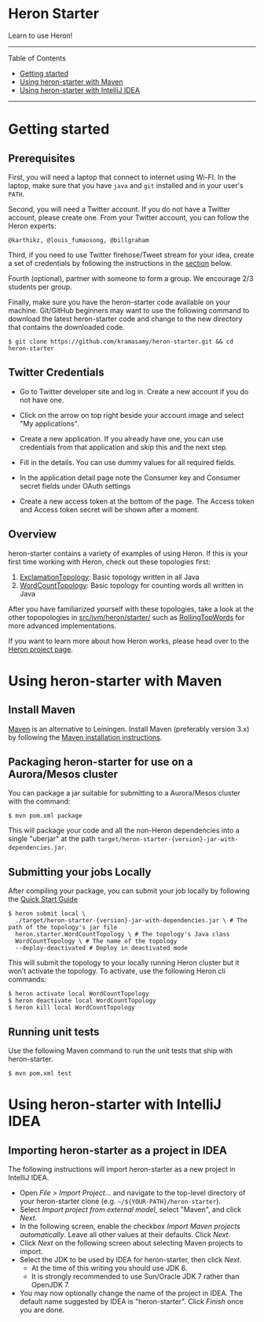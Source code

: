 # Heron Starter

Learn to use Heron!

---

Table of Contents

* <a href="#getting-started">Getting started</a>
* <a href="#maven">Using heron-starter with Maven</a>
* <a href="#intellij-idea">Using heron-starter with IntelliJ IDEA</a>

---

<a name="getting-started"></a>

# Getting started

## Prerequisites

First, you will need a laptop that connect to internet using Wi-FI. In the laptop,
make sure that you have `java` and `git` installed and in your user's `PATH`.  

Second, you will need a Twitter account. If you do not have a Twitter account, please 
create one. From your Twitter account, you can follow the Heron experts:

    @karthikz, @louis_fumaosong, @billgraham

Third, if you need to use Twitter firehose/Tweet stream for your idea, 
create a set of credentials by following the instructions in the [section](#twitter-credentials)
below.

Fourth (optional), partner with someone to form a group. We encourage 2/3 students per group. 

Finally, make sure you have the heron-starter code available on your machine.  Git/GitHub beginners may want to use the following command to download the latest heron-starter code and change to the new directory that contains the downloaded code.

    $ git clone https://github.com/kramasamy/heron-starter.git && cd heron-starter

## Twitter Credentials

* Go to Twitter developer site and log in. Create a new account if you do not have one.

* Click on the arrow on top right beside your account image and select "My applications".

* Create a new application. If you already have one, you can use credentials from that application and skip this and the next step.

* Fill in the details. You can use dummy values for all required fields.

* In the application detail page note the Consumer key and Consumer secret fields under OAuth settings

* Create a new access token at the bottom of the page. The Access token and Access token secret will be shown after a moment.

## Overview

heron-starter contains a variety of examples of using Heron.  If this is your first time working with Heron, check out these topologies first:

1. [ExclamationTopology](src/jvm/heron/starter/ExclamationTopology.java):  Basic topology written in all Java
2. [WordCountTopology](src/jvm/heron/starter/WordCountTopology.java):  Basic topology for counting words all written in Java

After you have familiarized yourself with these topologies, take a look at the other topopologies in
[src/jvm/heron/starter/](src/jvm/heron/starter/) such as [RollingTopWords](src/jvm/heron/starter/RollingTopWords.java)
for more advanced implementations.

If you want to learn more about how Heron works, please head over to the
[Heron project page](http://heronstreaming.io).

<a name="maven"></a>

# Using heron-starter with Maven

## Install Maven

[Maven](http://maven.apache.org/) is an alternative to Leiningen.  Install Maven (preferably version 3.x) by following
the [Maven installation instructions](http://maven.apache.org/download.cgi).

## Packaging heron-starter for use on a Aurora/Mesos cluster

You can package a jar suitable for submitting to a Aurora/Mesos cluster with the command:

    $ mvn pom.xml package

This will package your code and all the non-Heron dependencies into a single "uberjar" at the path
`target/heron-starter-{version}-jar-with-dependencies.jar`.

## Submitting your jobs Locally

After compiling your package, you can submit your job locally by following the [Quick Start Guide](http://twitter.github.io/heron/docs/getting-started/)

    $ heron submit local \
      ./target/heron-starter-{version}-jar-with-dependencies.jar \ # The path of the topology's jar file
      heron.starter.WordCountTopology \ # The topology's Java class
      WordCountTopology \ # The name of the topology
      --deploy-deactivated # Deploy in deactivated mode

This will submit the topology to your locally running Heron cluster but it won’t activate the topology.  To activate, use the following Heron cli commands:

    $ heron activate local WordCountTopology
    $ heron deactivate local WordCountTopology
    $ heron kill local WordCountTopology

## Running unit tests

Use the following Maven command to run the unit tests that ship with heron-starter.  

    $ mvn pom.xml test


<a name="intellij-idea"></a>

# Using heron-starter with IntelliJ IDEA

## Importing heron-starter as a project in IDEA

The following instructions will import heron-starter as a new project in IntelliJ IDEA.

* Open _File > Import Project..._ and navigate to the top-level directory of your heron-starter clone (e.g.
  `~/${YOUR-PATH}/heron-starter`).
* Select _Import project from external model_, select "Maven", and click _Next_.
* In the following screen, enable the checkbox _Import Maven projects automatically_.  Leave all other values at their
  defaults.  Click _Next_.
* Click _Next_ on the following screen about selecting Maven projects to import.
* Select the JDK to be used by IDEA for heron-starter, then click _Next_.
    * At the time of this writing you should use JDK 6.
    * It is strongly recommended to use Sun/Oracle JDK 7 rather than OpenJDK 7.
* You may now optionally change the name of the project in IDEA.  The default name suggested by IDEA is "heron-starter".
  Click _Finish_ once you are done.
